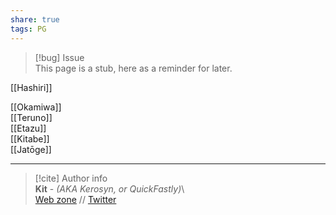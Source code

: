 ```yaml
---  
share: true  
tags: PG  
---  
```

> [!bug] Issue  
> This page is a stub, here as a reminder for later.  
  
[[Hashiri]]  
  
[[Okamiwa]]  
[[Teruno]]  
[[Etazu]]  
[[Kitabe]]  
[[Jatōge]]  
  
-----  
> [!cite] Author info  
> **Kit** - *(AKA Kerosyn, or QuickFastly)*\  
> [Web zone](https://kitabe.link) // [Twitter](https://twitter.com/Kerosyn_)